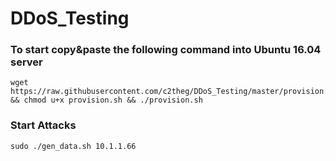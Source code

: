 # DDoS_Testing

<h3> To start copy&paste the following command into Ubuntu 16.04 server </h3>

```
wget https://raw.githubusercontent.com/c2theg/DDoS_Testing/master/provision.sh && chmod u+x provision.sh && ./provision.sh
```

<h3> Start Attacks </h3>

```
sudo ./gen_data.sh 10.1.1.66
```
